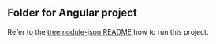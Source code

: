 ## Folder for Angular project

Refer to the [treemodule-json README](../../README.md) how to run this project.
